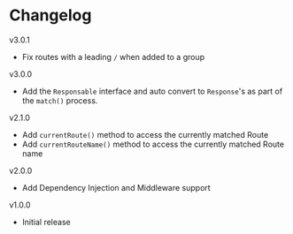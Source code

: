 # Changelog

v3.0.1
- Fix routes with a leading `/` when added to a group

v3.0.0
- Add the `Responsable` interface and auto convert to `Response`'s as part of the `match()` process.

v2.1.0
- Add `currentRoute()` method to access the currently matched Route
- Add `currentRouteName()` method to access the currently matched Route name

v2.0.0
- Add Dependency Injection and Middleware support

v1.0.0
- Initial release
